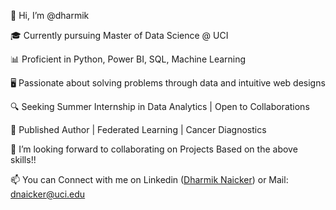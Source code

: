 👋 Hi, I’m @dharmik

🎓 Currently pursuing Master of Data Science @ UCI

📊 Proficient in Python, Power BI, SQL, Machine Learning

🖥️ Passionate about solving problems through data and intuitive web designs

🔍 Seeking Summer Internship in Data Analytics | Open to Collaborations

🚀 Published Author | Federated Learning | Cancer Diagnostics

💞️ I’m looking forward to collaborating on Projects Based on the above skills!!

📫 You can Connect with me on Linkedin ([Dharmik Naicker](https://www.linkedin.com/in/dharmiknaicker/)) or Mail: dnaicker@uci.edu

<!---
not-dharmik/not-dharmik is a ✨ special ✨ repository because its `README.md` (this file) appears on your GitHub profile.
You can click the Preview link to take a look at your changes.
--->
